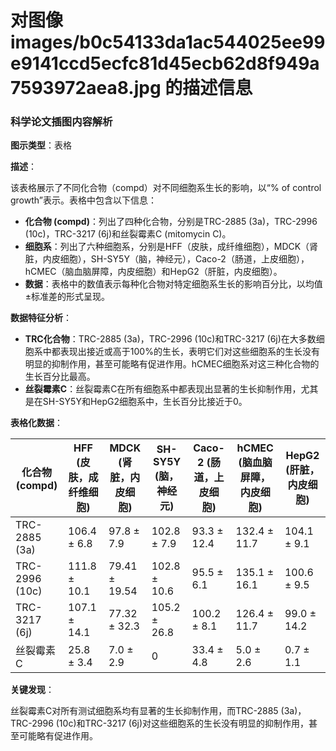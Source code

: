 # 对图像 images/b0c54133da1ac544025ee99e9141ccd5ecfc81d45ecb62d8f949a7593972aea8.jpg 的描述信息

### 科学论文插图内容解析

**图示类型**：表格

**描述**：

该表格展示了不同化合物（compd）对不同细胞系生长的影响，以“% of control growth”表示。表格中包含以下信息：

*   **化合物 (compd)**：列出了四种化合物，分别是TRC-2885 (3a)，TRC-2996 (10c)，TRC-3217 (6j)和丝裂霉素C (mitomycin C)。
*   **细胞系**：列出了六种细胞系，分别是HFF（皮肤，成纤维细胞），MDCK（肾脏，内皮细胞），SH-SY5Y（脑，神经元），Caco-2（肠道，上皮细胞），hCMEC（脑血脑屏障，内皮细胞）和HepG2（肝脏，内皮细胞）。
*   **数据**：表格中的数值表示每种化合物对特定细胞系生长的影响百分比，以均值±标准差的形式呈现。

**数据特征分析**：

*   **TRC化合物**：TRC-2885 (3a)，TRC-2996 (10c)和TRC-3217 (6j)在大多数细胞系中都表现出接近或高于100%的生长，表明它们对这些细胞系的生长没有明显的抑制作用，甚至可能略有促进作用。hCMEC细胞系对这三种化合物的生长百分比最高。
*   **丝裂霉素C**：丝裂霉素C在所有细胞系中都表现出显著的生长抑制作用，尤其是在SH-SY5Y和HepG2细胞系中，生长百分比接近于0。

**表格化数据**：

| 化合物 (compd) | HFF (皮肤，成纤维细胞) | MDCK (肾脏，内皮细胞) | SH-SY5Y (脑，神经元) | Caco-2 (肠道，上皮细胞) | hCMEC (脑血脑屏障，内皮细胞) | HepG2 (肝脏，内皮细胞) |
|---|---|---|---|---|---|---|
| TRC-2885 (3a) | 106.4 ± 6.8 | 97.8 ± 7.9 | 102.8 ± 7.9 | 93.3 ± 12.4 | 132.4 ± 11.7 | 104.1 ± 9.1 |
| TRC-2996 (10c) | 111.8 ± 10.1 | 79.41 ± 19.54 | 102.8 ± 10.6 | 95.5 ± 6.1 | 135.1 ± 16.1 | 100.6 ± 9.5 |
| TRC-3217 (6j) | 107.1 ± 14.1 | 77.32 ± 32.3 | 105.2 ± 26.8 | 100.2 ± 8.1 | 126.4 ± 11.7 | 99.0 ± 14.2 |
| 丝裂霉素C | 25.8 ± 3.4 | 7.0 ± 2.9 | 0 | 33.4 ± 4.8 | 5.0 ± 2.6 | 0.7 ± 1.1 |

**关键发现**：

丝裂霉素C对所有测试细胞系均有显著的生长抑制作用，而TRC-2885 (3a)，TRC-2996 (10c)和TRC-3217 (6j)对这些细胞系的生长没有明显的抑制作用，甚至可能略有促进作用。
